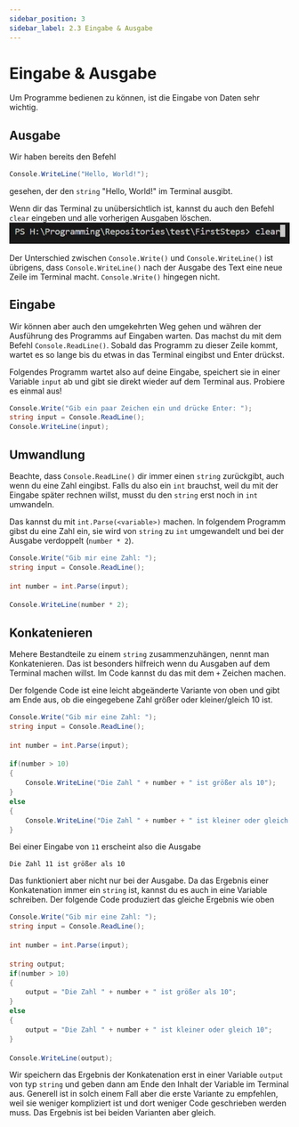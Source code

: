 ```yaml
---
sidebar_position: 3
sidebar_label: 2.3 Eingabe & Ausgabe
---
```


# Eingabe & Ausgabe

Um Programme bedienen zu können, ist die Eingabe von Daten sehr wichtig.

## Ausgabe

Wir haben bereits den Befehl
```cs
Console.WriteLine("Hello, World!");
```
gesehen, der den `string` "Hello, World!" im Terminal ausgibt.

Wenn dir das Terminal zu unübersichtlich ist, kannst du auch den Befehl `clear` eingeben und alle vorherigen Ausgaben löschen.
![Ein Screenshot aus dem VSCode Terminal, in das der Befehl clear eingegeben wurde](../../assets/csharp/vscode_clear_terminal.jpg)

Der Unterschied zwischen `Console.Write()` und `Console.WriteLine()` ist übrigens, dass `Console.WriteLine()` nach der Ausgabe des Text eine neue Zeile im Terminal macht. `Console.Write()` hingegen nicht.

## Eingabe

Wir können aber auch den umgekehrten Weg gehen und währen der Ausführung des Programms auf Eingaben warten. Das machst du mit dem Befehl `Console.ReadLine()`. Sobald das Programm zu dieser Zeile kommt, wartet es so lange bis du etwas in das Terminal eingibst und Enter drückst.

Folgendes Programm wartet also auf deine Eingabe, speichert sie in einer Variable `input` ab und gibt sie direkt wieder auf dem Terminal aus. Probiere es einmal aus!
```cs
Console.Write("Gib ein paar Zeichen ein und drücke Enter: ");
string input = Console.ReadLine();
Console.WriteLine(input);
```


## Umwandlung

Beachte, dass `Console.ReadLine()` dir immer einen `string` zurückgibt, auch wenn du eine Zahl eingibst. Falls du also ein `int` brauchst, weil du mit der Eingabe später rechnen willst, musst du den `string` erst noch in `int` umwandeln.

Das kannst du mit `int.Parse(<variable>)` machen. In folgendem Programm gibst du eine Zahl ein, sie wird von `string` zu `int` umgewandelt und bei der Ausgabe verdoppelt (`number * 2`).
```cs
Console.Write("Gib mir eine Zahl: ");
string input = Console.ReadLine();

int number = int.Parse(input);

Console.WriteLine(number * 2);
```

## Konkatenieren
Mehere Bestandteile zu einem `string` zusammenzuhängen, nennt man Konkatenieren. Das ist besonders hilfreich wenn du Ausgaben auf dem Terminal machen willst. Im Code kannst du das mit dem `+` Zeichen machen.

Der folgende Code ist eine leicht abgeänderte Variante von oben und gibt am Ende aus, ob die eingegebene Zahl größer oder kleiner/gleich 10 ist.
```cs
Console.Write("Gib mir eine Zahl: ");
string input = Console.ReadLine();

int number = int.Parse(input);

if(number > 10)
{
	Console.WriteLine("Die Zahl " + number + " ist größer als 10");
}
else
{
	Console.WriteLine("Die Zahl " + number + " ist kleiner oder gleich 10");
}
```

Bei einer Eingabe von `11` erscheint also die Ausgabe
```
Die Zahl 11 ist größer als 10
```

Das funktioniert aber nicht nur bei der Ausgabe. Da das Ergebnis einer Konkatenation immer ein `string` ist, kannst du es auch in eine Variable schreiben. Der folgende Code produziert das gleiche Ergebnis wie oben
```cs
Console.Write("Gib mir eine Zahl: ");
string input = Console.ReadLine();

int number = int.Parse(input);

string output;
if(number > 10)
{
	output = "Die Zahl " + number + " ist größer als 10";
}
else
{	
	output = "Die Zahl " + number + " ist kleiner oder gleich 10";
}

Console.WriteLine(output);
```

Wir speichern das Ergebnis der Konkatenation erst in einer Variable `output` von typ `string` und geben dann am Ende den Inhalt der Variable im Terminal aus. Generell ist in solch einem Fall aber die erste Variante zu empfehlen, weil sie weniger kompliziert ist und dort weniger Code geschrieben werden muss. Das Ergebnis ist bei beiden Varianten aber gleich.